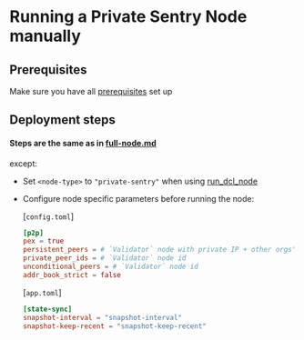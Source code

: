 # Running a Private Sentry Node manually

## Prerequisites
Make sure you have all [prerequisites](./prerequisites.md) set up
## Deployment steps
#### Steps are the same as in [full-node.md](./full-node.md) 
except:
- Set `<node-type>` to `"private-sentry"` when using [run_dcl_node](./full-node.md#step-8-can-be-automated-using-rundclnode-script)
- Configure node specific parameters before running the node:
    
    [`config.toml`]
    ```toml
    [p2p]
    pex = true
    persistent_peers = # `Validator` node with private IP + other orgs' validator/sentry nodes with public IPs
    private_peer_ids = # `Validator` node id
    unconditional_peers = # `Validator` node id
    addr_book_strict = false
    ```

    [`app.toml`]

    ```toml
    [state-sync]
    snapshot-interval = "snapshot-interval"
    snapshot-keep-recent = "snapshot-keep-recent"
    ```